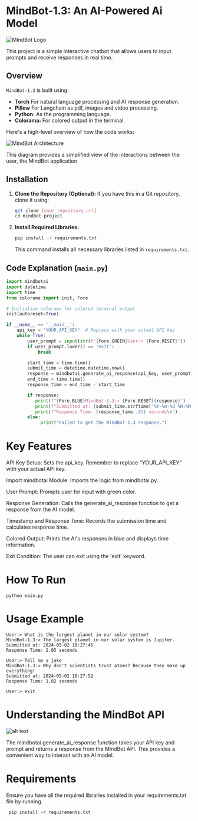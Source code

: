 # MindBot-1.3: An AI-Powered Ai Model

![MindBot Logo](https://i.ibb.co/MR7wKr4/mindboewebsite-logo.png)  <!-- Replace with your actual logo image -->

This project is a simple interactive chatbot that allows users to input prompts and receive responses in real time.

## Overview

`MindBot-1.3` is built using:

-   **Torch** For natural language processing and AI response generation.
-   **Pillow** For Langchain as pdf, images and video processing.
-   **Python:** As the programming language.
-   **Colorama:** For colored output in the terminal.

Here's a high-level overview of how the code works:

![MindBot Architecture](https://scontent-hbe1-1.xx.fbcdn.net/v/t39.30808-6/471411222_122127522944572546_6475440340774723854_n.jpg?_nc_cat=106&ccb=1-7&_nc_sid=127cfc&_nc_ohc=-BP2Qwfp2yUQ7kNvgExdWMe&_nc_oc=AdhWXXBaLMj_0P-_Hmcm2hQXE-Tj72w5oj4GPuUovZqBLirVxzevDsMxiFq_VCkXdLU&_nc_zt=23&_nc_ht=scontent-hbe1-1.xx&_nc_gid=Aavg5ux2Wg4otQ7H9AHO-kR&oh=00_AYCcP-5cZlU2WniVt8bfQAGMD6oqJrMpn--Xqe2IYNJQTQ&oe=6776E5CF)

This diagram provides a simplified view of the interactions between the user, the MindBot application

## Installation

1.  **Clone the Repository (Optional):** If you have this in a Git repository, clone it using:
    ```bash
    git clone [your_repository_url]
    cd mindbot-project
    ```
2.  **Install Required Libraries:**
    ```bash
    pip install -r requirements.txt
    ```
    This command installs all necessary libraries listed in `requirements.txt`.

## Code Explanation (`main.py`)

```python
import mindbotai
import datetime
import time
from colorama import init, Fore

# Initialize colorama for colored terminal output
init(autoreset=True)

if __name__ == '__main__':
    api_key = "YOUR_API_KEY"  # Replace with your actual API key
    while True:
        user_prompt = input(str(f"{Fore.GREEN}User:> {Fore.RESET}"))
        if user_prompt.lower() == 'exit':
            break

        start_time = time.time()
        submit_time = datetime.datetime.now()
        response = mindbotai.generate_ai_response(api_key, user_prompt)
        end_time = time.time()
        response_time = end_time - start_time

        if response:
           print(f"{Fore.BLUE}MindBot-1.3:> {Fore.RESET}{response}")
           print(f"Submitted at: {submit_time.strftime('%Y-%m-%d %H:%M:%S')}")
           print(f"Response Time: {response_time:.2f} seconds\n")
        else:
             print("Failed to get the MindBot-1.3 response.")
```
# Key Features

API Key Setup: Sets the api_key. Remember to replace "YOUR_API_KEY" with your actual API key.

Import mindbotai Module: Imports the logic from mindbotai.py.

User Prompt: Prompts user for input with green color.

Response Generation: Calls the generate_ai_response function to get a response from the AI model.

Timestamp and Response Time: Records the submission time and calculates response time.

Colored Output: Prints the AI's responses in blue and displays time information.

Exit Condition: The user can exit using the 'exit' keyword.

# How To Run
```
python main.py
```

# Usage Example

```commandline
User:> What is the largest planet in our solar system?
MindBot-1.3:> The largest planet in our solar system is Jupiter.
Submitted at: 2024-05-02 18:27:45
Response Time: 2.05 seconds

User:> Tell me a joke
MindBot-1.3:> Why don't scientists trust atoms? Because they make up everything!
Submitted at: 2024-05-02 18:27:52
Response Time: 1.82 seconds

User:> exit
```

# Understanding the MindBot API

![alt text](https://scontent-hbe1-1.xx.fbcdn.net/v/t39.30808-6/469557831_122123396750572546_3266587420609878967_n.jpg?_nc_cat=109&ccb=1-7&_nc_sid=127cfc&_nc_ohc=AnVSQ58UAIUQ7kNvgHKVL61&_nc_oc=Adjo1-LPZ125pHkCqQ4DxWEftY5bvV0xUJtwPvQ8i7dybHM2gMIlADmv6emMw3WMRMo&_nc_zt=23&_nc_ht=scontent-hbe1-1.xx&_nc_gid=AFSLOrCZafhnsd8tmwkbS_y&oh=00_AYBfSKJEABMURjsAV3vPU4V284sC5NDmM1oKv_tYXc7EeQ&oe=6776D1B3)

The mindbotai.generate_ai_response function takes your API key and prompt and returns a response from the MindBot API. This provides a convenient way to interact with an AI model.

# Requirements
Ensure you have all the required libraries installed in your requirements.txt file by running.

```commandline
 pip install -r requirements.txt
```
